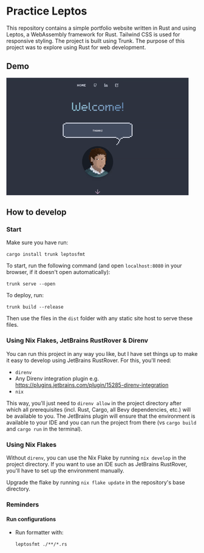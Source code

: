 # Practice Leptos

This repository contains a simple portfolio website written in Rust and using Leptos, a WebAssembly framework for Rust.
Tailwind CSS is used for responsive styling. The project is built using Trunk. The purpose of this project was to
explore using Rust for web development.

## Demo

![Demo](./assets/demo.gif)

## How to develop

### Start

Make sure you have run:

  ```shell
  cargo install trunk leptosfmt
  ```

To start, run the following command (and open `localhost:8080` in your browser, if it doesn't open automatically):

  ```shell
  trunk serve --open
  ```

To deploy, run:

  ```shell
  trunk build --release
  ```

Then use the files in the `dist` folder with any static site host to serve these files.

### Using Nix Flakes, JetBrains RustRover & Direnv

You can run this project in any way you like, but I have set things up to make it easy to develop using JetBrains
RustRover. For this, you'll need:

- `direnv`
- Any Direnv integration plugin e.g. https://plugins.jetbrains.com/plugin/15285-direnv-integration
- `nix`

This way, you'll just need to `direnv allow` in the project directory after which all prerequisites (incl. Rust, Cargo,
all Bevy dependencies, etc.) will be available to you. The JetBrains plugin will ensure that the environment is
available to your IDE and you can run the project from there (vs `cargo build` and `cargo run` in the terminal).

### Using Nix Flakes

Without `direnv`, you can use the Nix Flake by running `nix develop` in the project directory. If you want to use an IDE
such as JetBrains RustRover, you'll have to set up the environment manually.

Upgrade the flake by running `nix flake update` in the repository's base directory.

### Reminders

#### Run configurations

- Run formatter with:
    ```shell
    leptosfmt ./**/*.rs
    ```
